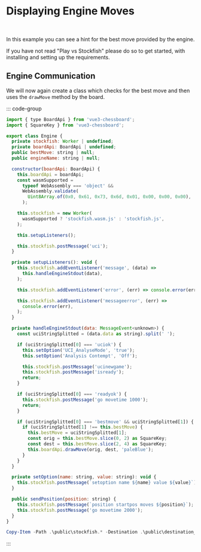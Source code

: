 <script setup>
import EngineArrowExample from "./EngineArrowExample.vue";
</script>

# Displaying Engine Moves

<br>

In this example you can see a hint for the best move provided by the engine.

If you have not read "Play vs Stockfish" please do so to get started, with installing and setting up the requirements.

<EngineArrowExample />

## Engine Communication

We will now again create a class which checks for the best move and then uses the
`drawMove` method by the board.

::: code-group

```js [JavaScript]
import { type BoardApi } from 'vue3-chessboard';
import { SquareKey } from 'vue3-chessboard';

export class Engine {
  private stockfish: Worker | undefined;
  private boardApi: BoardApi | undefined;
  public bestMove: string | null;
  public engineName: string | null;

  constructor(boardApi: BoardApi) {
    this.boardApi = boardApi;
    const wasmSupported =
      typeof WebAssembly === 'object' &&
      WebAssembly.validate(
        Uint8Array.of(0x0, 0x61, 0x73, 0x6d, 0x01, 0x00, 0x00, 0x00),
      );

    this.stockfish = new Worker(
      wasmSupported ? 'stockfish.wasm.js' : 'stockfish.js',
    );

    this.setupListeners();

    this.stockfish.postMessage('uci');
  }

  private setupListeners(): void {
    this.stockfish.addEventListener('message', (data) =>
      this.handleEngineStdout(data),
    );

    this.stockfish.addEventListener('error', (err) => console.error(err));

    this.stockfish.addEventListener('messageerror', (err) =>
      console.error(err),
    );
  }

  private handleEngineStdout(data: MessageEvent<unknown>) {
    const uciStringSplitted = (data.data as string).split(' ');

    if (uciStringSplitted[0] === 'uciok') {
      this.setOption('UCI_AnalyseMode', 'true');
      this.setOption('Analysis Contempt', 'Off');

      this.stockfish.postMessage('ucinewgame');
      this.stockfish.postMessage('isready');
      return;
    }

    if (uciStringSplitted[0] === 'readyok') {
      this.stockfish.postMessage('go movetime 1000');
      return;
    }

    if (uciStringSplitted[0] === 'bestmove' && uciStringSplitted[1]) {
      if (uciStringSplitted[1] !== this.bestMove) {
        this.bestMove = uciStringSplitted[1];
        const orig = this.bestMove.slice(0, 2) as SquareKey;
        const dest = this.bestMove.slice(2, 4) as SquareKey;
        this.boardApi.drawMove(orig, dest, 'paleBlue');
      }
    }
  }

  private setOption(name: string, value: string): void {
    this.stockfish.postMessage(`setoption name ${name} value ${value}`);
  }

  public sendPosition(position: string) {
    this.stockfish.postMessage(`position startpos moves ${position}`);
    this.stockfish.postMessage('go movetime 2000');
  }
}

```

```Powershell
Copy-Item -Path .\public\stockfish.* -Destination .\public\destination_directory
```

:::
